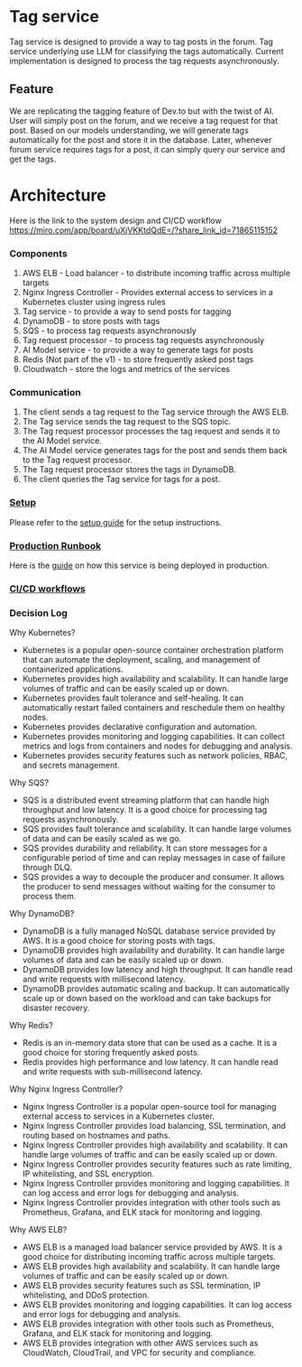 # Tag service
Tag service is designed to provide a way to tag posts in the forum. Tag service underlying use LLM for classifying the tags automatically.
Current implementation is designed to process the tag requests asynchronously. 

## Feature
We are replicating the tagging feature of Dev.to but with the twist of AI.
User will simply post on the forum, and we receive a tag request for that post. Based on our models understanding, we will generate tags automatically for the post and store it in the database.
Later, whenever forum service requires tags for a post, it can simply query our service and get the tags.

# Architecture
Here is the link to the system design and CI/CD workflow
https://miro.com/app/board/uXjVKKtdQdE=/?share_link_id=71865115152

### Components
1. AWS ELB - Load balancer - to distribute incoming traffic across multiple targets
2. Nginx Ingress Controller - Provides external access to services in a Kubernetes cluster using ingress rules
3. Tag service - to provide a way to send posts for tagging
4. DynamoDB - to store posts with tags
5. SQS - to process tag requests asynchronously
6. Tag request processor - to process tag requests asynchronously
7. AI Model service - to provide a way to generate tags for posts
8. Redis (Not part of the v1) - to store frequently asked post tags
9. Cloudwatch - store the logs and metrics of the services

### Communication
1. The client sends a tag request to the Tag service through the AWS ELB.
2. The Tag service sends the tag request to the SQS topic.
3. The Tag request processor processes the tag request and sends it to the AI Model service.
4. The AI Model service generates tags for the post and sends them back to the Tag request processor.
5. The Tag request processor stores the tags in DynamoDB.
6. The client queries the Tag service for tags for a post.

### [Setup](SETUP.md)  

Please refer to the [setup guide](SETUP.md) for the setup instructions.


### [Production Runbook](ProductionDeploymentRunbook.md)
Here is the [guide](ProductionDeploymentRunbook.md) on how this service is being deployed in production.

### [CI/CD workflows](Workflow.md)
### Decision Log
Why Kubernetes?
- Kubernetes is a popular open-source container orchestration platform that can automate the deployment, scaling, and management of containerized applications.
- Kubernetes provides high availability and scalability. It can handle large volumes of traffic and can be easily scaled up or down.
- Kubernetes provides fault tolerance and self-healing. It can automatically restart failed containers and reschedule them on healthy nodes.
- Kubernetes provides declarative configuration and automation.
- Kubernetes provides monitoring and logging capabilities. It can collect metrics and logs from containers and nodes for debugging and analysis.
- Kubernetes provides security features such as network policies, RBAC, and secrets management. 

Why SQS?
- SQS is a distributed event streaming platform that can handle high throughput and low latency. It is a good choice for processing tag requests asynchronously.
- SQS provides fault tolerance and scalability. It can handle large volumes of data and can be easily scaled as we go.
- SQS provides durability and reliability. It can store messages for a configurable period of time and can replay messages in case of failure through DLQ.
- SQS provides a way to decouple the producer and consumer. It allows the producer to send messages without waiting for the consumer to process them.

Why DynamoDB?
- DynamoDB is a fully managed NoSQL database service provided by AWS. It is a good choice for storing posts with tags.
- DynamoDB provides high availability and durability. It can handle large volumes of data and can be easily scaled up or down.
- DynamoDB provides low latency and high throughput. It can handle read and write requests with millisecond latency.
- DynamoDB provides automatic scaling and backup. It can automatically scale up or down based on the workload and can take backups for disaster recovery.

Why Redis?
- Redis is an in-memory data store that can be used as a cache. It is a good choice for storing frequently asked posts.
- Redis provides high performance and low latency. It can handle read and write requests with sub-millisecond latency.

Why Nginx Ingress Controller?
- Nginx Ingress Controller is a popular open-source tool for managing external access to services in a Kubernetes cluster.
- Nginx Ingress Controller provides load balancing, SSL termination, and routing based on hostnames and paths.
- Nginx Ingress Controller provides high availability and scalability. It can handle large volumes of traffic and can be easily scaled up or down.
- Nginx Ingress Controller provides security features such as rate limiting, IP whitelisting, and SSL encryption.
- Nginx Ingress Controller provides monitoring and logging capabilities. It can log access and error logs for debugging and analysis.
- Nginx Ingress Controller provides integration with other tools such as Prometheus, Grafana, and ELK stack for monitoring and logging.

Why AWS ELB?
- AWS ELB is a managed load balancer service provided by AWS. It is a good choice for distributing incoming traffic across multiple targets.
- AWS ELB provides high availability and scalability. It can handle large volumes of traffic and can be easily scaled up or down.
- AWS ELB provides security features such as SSL termination, IP whitelisting, and DDoS protection.
- AWS ELB provides monitoring and logging capabilities. It can log access and error logs for debugging and analysis.
- AWS ELB provides integration with other tools such as Prometheus, Grafana, and ELK stack for monitoring and logging.
- AWS ELB provides integration with other AWS services such as CloudWatch, CloudTrail, and VPC for security and compliance.